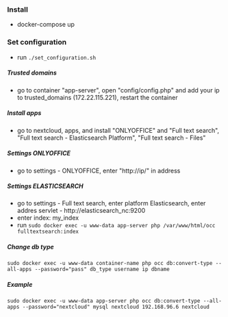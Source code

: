 ### Install

  - docker-compose up
### Set configuration

  - run ```./set_configuration.sh```
##### Trusted domains
  
  - go to container "app-server", open "config/config.php" and add your ip to trusted_domains (172.22.115.221), restart the container
##### Install apps

  - go to nextcloud, apps, and install "ONLYOFFICE" and "Full text search", "Full text search - Elasticsearch Platform", "Full text search - Files"
##### Settings ONLYOFFICE

  - go to settings - ONLYOFFICE, enter "http://ip/" in address

##### Settings ELASTICSEARCH

  - go to settings - Full text search, enter platform Elasticsearch, enter addres servlet - http://elasticsearch_nc:9200
  - enter index: my_index  
  - run ```sudo docker exec -u www-data app-server php /var/www/html/occ fulltextsearch:index```


##### Change db type
```sudo docker exec -u www-data container-name php occ db:convert-type --all-apps --password="pass" db_type username ip dbname ```
##### Example

```sudo docker exec -u www-data app-server php occ db:convert-type --all-apps --password="nextcloud" mysql nextcloud 192.168.96.6 nextcloud```
